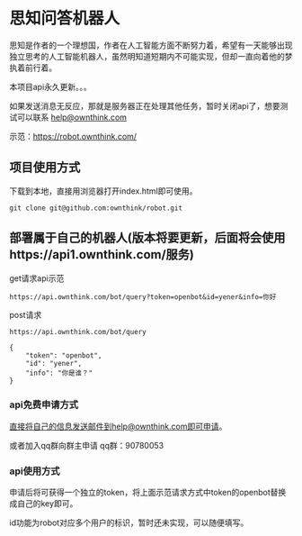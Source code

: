 # 思知问答机器人
  思知是作者的一个理想国，作者在人工智能方面不断努力着，希望有一天能够出现独立思考的人工智能机器人，虽然明知道短期内不可能实现，但却一直向着他的梦执着前行着。

本项目api永久更新。。。

如果发送消息无反应，那就是服务器正在处理其他任务，暂时关闭api了，想要测试可以联系  help@ownthink.com

示范：https://robot.ownthink.com/

## 项目使用方式
下载到本地，直接用浏览器打开index.html即可使用。
```shell
git clone git@github.com:ownthink/robot.git
```

## 部署属于自己的机器人(版本将要更新，后面将会使用https://api1.ownthink.com/服务)
get请求api示范
```shell
https://api.ownthink.com/bot/query?token=openbot&id=yener&info=你好
```

post请求
```shell
https://api.ownthink.com/bot/query

{
    "token": "openbot",
    "id": "yener",
    "info": "你是谁？"
}
```

### api免费申请方式
直接将自己的信息发送邮件到help@ownthink.com即可申请。

或者加入qq群向群主申请 qq群：90780053

### api使用方式

申请后将可获得一个独立的token，将上面示范请求方式中token的openbot替换成自己的key即可。

id功能为robot对应多个用户的标识，暂时还未实现，可以随便填写。

